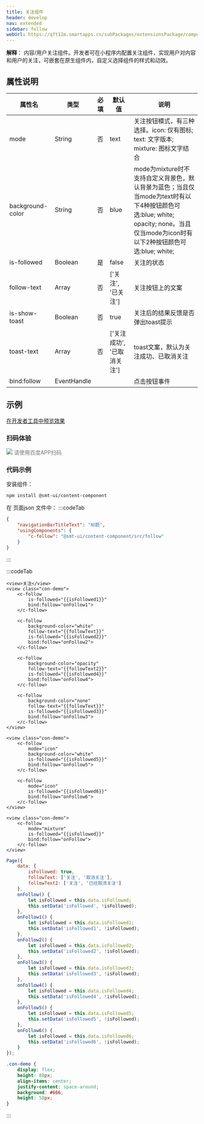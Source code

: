 ```yaml
---
title: 关注组件
header: develop
nav: extended
sidebar: follow
webUrl: https://qft12m.smartapps.cn/subPackages/extensionsPackage/component/pages/follow/follow
---
```




**解释**：  内容/用户关注组件。开发者可在小程序内配置关注组件，实现用户对内容和用户的关注，可嵌套在原生组件内，自定义选择组件的样式和动效。

## 属性说明 

|属性名 | 类型 | 必填 | 默认值 |说明 |
|---|---|---|---|---|
|mode|String|否|text|关注按钮模式，有三种选择。icon: 仅有图标; text: 文字版本; mixture: 图标文字结合|
|background-color|String|否|blue|mode为mixture时不支持自定义背景色，默认背景为蓝色；当且仅当mode为text时有以下4种按钮颜色可选:blue; white; opacity; none。当且仅当mode为icon时有以下2种按钮颜色可选:blue; white;|
|is-followed|Boolean|是|false|关注的状态|
|follow-text|Array|否|['关注', '已关注']|关注按钮上的文案|
|is-show-toast|Boolean|否|true|关注后的结果反馈是否弹出toast提示|
|toast-text|Array|否|['关注成功', '已取消关注']|toast文案，默认为关注成功、已取消关注|
|bind:follow|EventHandle|||点击按钮事件|

## 示例
<a href="swanide://fragment/b3b6335ac334d35a41e7fc0c457ea82f1582530427831" title="在开发者工具中预览效果" target="_self">在开发者工具中预览效果</a>


### 扫码体验
<div class='scan-code-container'>
    <img src="https://b.bdstatic.com/miniapp/assets/images/doc_demo/subPackages_extensionsPackage_follow_follow.png" class="demo-qrcode-image" />
    <font color=#777 12px>请使用百度APP扫码</font>
</div>



### 代码示例

安装组件：
```    
npm install @smt-ui/content-component
```

在 页面json 文件中：
:::codeTab
```json
{
    "navigationBarTitleText": "标题",
    "usingComponents": {
        "c-follow": "@smt-ui/content-component/src/follow"
    }
}
```
:::
 
:::codeTab
```swan
<view>关注</view>
<view class="con-demo">
    <c-follow
        is-followed="{{isFollowed1}}"
        bind:follow="onFollow1">
    </c-follow>

    <c-follow
        background-color="white"
        follow-text="{{followText}}"
        is-followed="{{isFollowed2}}"
        bind:follow="onFollow2">
    </c-follow>

    <c-follow
        background-color="opacity"
        follow-text="{{followText2}}"
        is-followed="{{isFollowed4}}"
        bind:follow="onFollow4">
    </c-follow>

    <c-follow
        background-color="none"
        follow-text="{{followText}}"
        is-followed="{{isFollowed3}}"
        bind:follow="onFollow3">
    </c-follow>
</view>

<view class="con-demo">
    <c-follow
        mode="icon"
        background-color="white"
        is-followed="{{isFollowed5}}"
        bind:follow="onFollow5">
    </c-follow>

    <c-follow
        mode="icon"
        is-followed="{{isFollowed6}}"
        bind:follow="onFollow6">
    </c-follow>
</view>

<view class="con-demo">
    <c-follow
        mode="mixture"
        is-followed="{{isFollowed}}"
        bind:follow="onFollow">
    </c-follow>
</view>
```

 

```js
Page({
    data: {
        isFollowed: true,
        followText: ['关注', '取消关注'],
        followText2: ['关注', '已经取消关注']
    },
    onFollow() {
        let isFollowed = this.data.isFollowed;
        this.setData('isFollowed', !isFollowed);
    },
    onFollow1() {
        let isFollowed = this.data.isFollowed1;
        this.setData('isFollowed1', !isFollowed);
    },
    onFollow2() {
        let isFollowed = this.data.isFollowed2;
        this.setData('isFollowed2', !isFollowed);
    },
    onFollow3() {
        let isFollowed = this.data.isFollowed3;
        this.setData('isFollowed3', !isFollowed);
    },
    onFollow4() {
        let isFollowed = this.data.isFollowed4;
        this.setData('isFollowed4', !isFollowed);
    },
    onFollow5() {
        let isFollowed = this.data.isFollowed5;
        this.setData('isFollowed5', !isFollowed);
    },
    onFollow6() {
        let isFollowed = this.data.isFollowed6;
        this.setData('isFollowed6', !isFollowed);
    }
});
```


 
```css
.con-demo {
    display: flex;
    height: 80px;
    align-items: center;
    justify-content: space-around;
    background: #666;
    height: 50px;
}
```
:::
